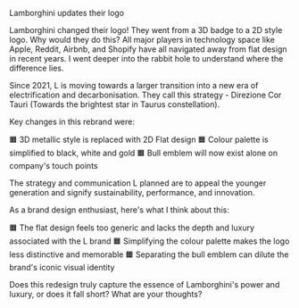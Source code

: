 Lamborghini updates their logo

Lamborghini changed their logo! They went from a 3D badge to a 2D style logo. Why would they do this? All major players in technology space like Apple, Reddit, Airbnb, and Shopify have all navigated away from flat design in recent years. I went deeper into the rabbit hole to understand where the difference lies.

Since 2021, L is moving towards a larger transition into a new era of electrification and decarbonisation. They call this strategy - Direzione Cor Tauri (Towards the brightest star in Taurus constellation).

Key changes in this rebrand were:

🟧 3D metallic style is replaced with 2D Flat design
🟧 Colour palette is simplified to black, white and gold
🟧 Bull emblem will now exist alone on company's touch points

The strategy and communication L planned are to appeal the younger generation and signify sustainability, performance, and innovation.

As a brand design enthusiast, here's what I think about this:

🟧 The flat design feels too generic and lacks the depth and luxury associated with the L brand
🟧 Simplifying the colour palette makes the logo less distinctive and memorable
🟧 Separating the bull emblem can dilute the brand's iconic visual identity

Does this redesign truly capture the essence of Lamborghini's power and luxury, or does it fall short? What are your thoughts?